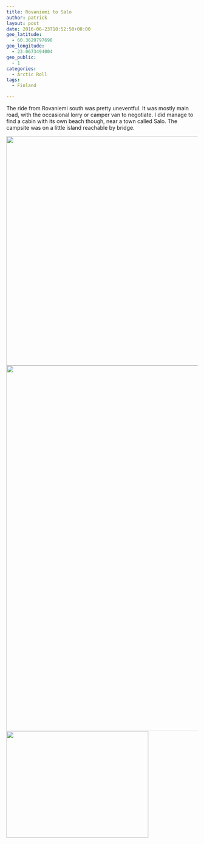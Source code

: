 ```yaml
---
title: Rovaniemi to Salo
author: patrick
layout: post
date: 2016-06-23T10:52:50+00:00
geo_latitude:
  - 60.3629797698
geo_longitude:
  - 23.0673494004
geo_public:
  - 1
categories:
  - Arctic Roll
tags:
  - Finland

---
```

The ride from Rovaniemi south was pretty uneventful. It was mostly main road, with the occasional lorry or camper van to negotiate. I did manage to find a cabin with its own beach though, near a town called Salo. The campsite was on a little island reachable by bridge.&nbsp;

[<img src="http://localhost/wordpress/wp-content/uploads/2016/06/img_2873.jpg" alt="" width="960" height="602" class="alignnone size-full wp-image-559" srcset="http://localhost/wordpress/wp-content/uploads/2016/06/img_2873.jpg 960w, http://localhost/wordpress/wp-content/uploads/2016/06/img_2873-300x188.jpg 300w, http://localhost/wordpress/wp-content/uploads/2016/06/img_2873-768x482.jpg 768w" sizes="(max-width: 709px) 85vw, (max-width: 909px) 67vw, (max-width: 1362px) 62vw, 840px" />][1][<img src="http://localhost/wordpress/wp-content/uploads/2016/06/img_2874.jpg" alt="" width="960" height="960" class="alignnone size-full wp-image-560" srcset="http://localhost/wordpress/wp-content/uploads/2016/06/img_2874.jpg 960w, http://localhost/wordpress/wp-content/uploads/2016/06/img_2874-150x150.jpg 150w, http://localhost/wordpress/wp-content/uploads/2016/06/img_2874-300x300.jpg 300w, http://localhost/wordpress/wp-content/uploads/2016/06/img_2874-768x768.jpg 768w" sizes="(max-width: 709px) 85vw, (max-width: 909px) 67vw, (max-width: 1362px) 62vw, 840px" />][2][<img src="http://localhost/wordpress/wp-content/uploads/2016/06/img_2876.jpg" alt="" width="374" height="280" class="alignnone size-full wp-image-558" srcset="http://localhost/wordpress/wp-content/uploads/2016/06/img_2876.jpg 374w, http://localhost/wordpress/wp-content/uploads/2016/06/img_2876-300x225.jpg 300w" sizes="(max-width: 374px) 85vw, 374px" />][3]

 [1]: http://localhost/wordpress/wp-content/uploads/2016/06/img_2873.jpg
 [2]: http://localhost/wordpress/wp-content/uploads/2016/06/img_2874.jpg
 [3]: http://localhost/wordpress/wp-content/uploads/2016/06/img_2876.jpg
